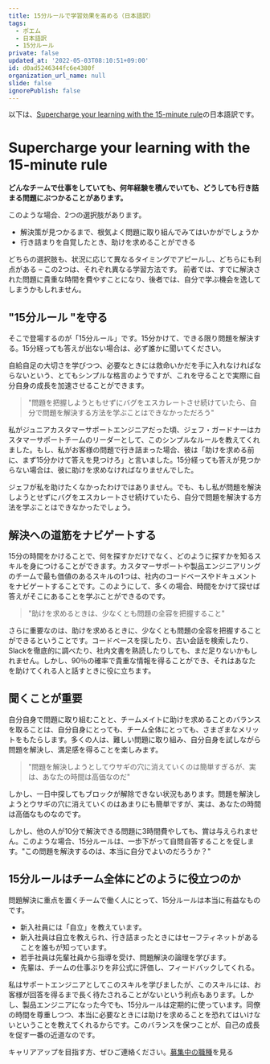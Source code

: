 ```yaml
---
title: 15分ルールで学習効果を高める（日本語訳）
tags:
  - ポエム
  - 日本語訳
  - 15分ルール
private: false
updated_at: '2022-05-03T08:10:51+09:00'
id: d0ad5246344fc6e4380f
organization_url_name: null
slide: false
ignorePublish: false
---
```

以下は、[Supercharge your learning with the 15-minute rule](https://www.intercom.com/blog/15-minute-rule/)の日本語訳です。

# Supercharge your learning with the 15-minute rule
<b>どんなチームで仕事をしていても、何年経験を積んでいても、どうしても行き詰まる問題にぶつかることがあります。</b>

このような場合、2つの選択肢があります。

- 解決策が見つかるまで、根気よく問題に取り組んでみてはいかがでしょうか
- 行き詰まりを自覚したとき、助けを求めることができる

どちらの選択肢も、状況に応じて異なるタイミングでアピールし、どちらにも利点がある – この2つは、それぞれ異なる学習方法です。 前者では、すでに解決された問題に貴重な時間を費やすことになり、後者では、自分で学ぶ機会を逸してしまうかもしれません。

## "15分ルール "を守る
そこで登場するのが「15分ルール」です。15分かけて、できる限り問題を解決する。15分経っても答えが出ない場合は、必ず誰かに聞いてください。

自給自足の大切さを学びつつ、必要なときには救命いかだを手に入れなければならないという、とてもシンプルな格言のようですが、これを守ることで実際に自分自身の成長を加速させることができます。

> "問題を把握しようともせずにバグをエスカレートさせ続けていたら、自分で問題を解決する方法を学ぶことはできなかっただろう"

私がジュニアカスタマーサポートエンジニアだった頃、ジェフ・ガードナーはカスタマーサポートチームのリーダーとして、このシンプルなルールを教えてくれました。もし、私がお客様の問題で行き詰まった場合、彼は「助けを求める前に、まず15分かけて答えを見つけろ」と言いました。15分経っても答えが見つからない場合は、彼に助けを求めなければなりませんでした。

ジェフが私を助けたくなかったわけではありません。でも、もし私が問題を解決しようとせずにバグをエスカレートさせ続けていたら、自分で問題を解決する方法を学ぶことはできなかったでしょう。

## 解決への道筋をナビゲートする

15分の時間をかけることで、何を探すかだけでなく、どのように探すかを知るスキルを身につけることができます。カスタマーサポートや製品エンジニアリングのチームで最も価値のあるスキルの1つは、社内のコードベースやドキュメントをナビゲートすることです。このようにして、多くの場合、時間をかけて探せば答えがそこにあることを学ぶことができるのです。

> "助けを求めるときは、少なくとも問題の全容を把握すること"

さらに重要なのは、助けを求めるときに、少なくとも問題の全容を把握することができるということです。コードベースを探したり、古い会話を検索したり、Slackを徹底的に調べたり、社内文書を熟読したりしても、まだ足りないかもしれません。しかし、90％の確率で貴重な情報を得ることができ、それはあなたを助けてくれる人と話すときに役に立ちます。

## 聞くことが重要
自分自身で問題に取り組むことと、チームメイトに助けを求めることのバランスを取ることは、自分自身にとっても、チーム全体にとっても、さまざまなメリットをもたらします。多くの人は、難しい問題に取り組み、自分自身を試しながら問題を解決し、満足感を得ることを楽しみます。

> "問題を解決しようとしてウサギの穴に消えていくのは簡単すぎるが、実は、あなたの時間は高価なのだ"

しかし、一日中探してもブロックが解除できない状況もあります。問題を解決しようとウサギの穴に消えていくのはあまりにも簡単ですが、実は、あなたの時間は高価なものなのです。

しかし、他の人が10分で解決できる問題に3時間費やしても、賞は与えられません。このような場合、15分ルールは、一歩下がって自問自答することを促します。"この問題を解決するのは、本当に自分でよいのだろうか？"

## 15分ルールはチーム全体にどのように役立つのか
問題解決に重点を置くチームで働く人にとって、15分ルールは本当に有益なものです。

- 新入社員には「自立」を教えています。
- 新入社員は自立を教えられ、行き詰まったときにはセーフティネットがあることを誰もが知っています。
- 若手社員は先輩社員から指導を受け、問題解決の論理を学びます。
- 先輩は、チームの仕事ぶりを非公式に評価し、フィードバックしてくれる。

私はサポートエンジニアとしてこのスキルを学びましたが、このスキルには、お客様が回答を得るまで長く待たされることがないという利点もあります。しかし、製品エンジニアになった今でも、15分ルールは定期的に使っています。同僚の時間を尊重しつつ、本当に必要なときには助けを求めることを恐れてはいけないということを教えてくれるからです。このバランスを保つことが、自己の成長を促す一番の近道なのです。

キャリアアップを目指す方、ぜひご連絡ください。[募集中の職種](https://www.intercom.com/careers)を見る
